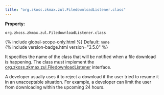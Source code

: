 ```yaml
---
title: "org.zkoss.zkmax.zul.FiledownloadListener.class"
---
```


**Property:**

`org.zkoss.zkmax.zul.FiledownloadListener.class`

{% include global-scope-only.html %}
Default:  `none`  
{% include version-badge.html version="3.5.0" %}

It specifies the name of the class that will be notified when a file
download is happening. The class must implement the
[org.zkoss.zkmax.zul.FiledownloadListener](https://www.zkoss.org/javadoc/latest/zk/org/zkoss/zkmax/zul/FiledownloadListener.html)
interface.

A developer usually uses it to reject a download if the user tried to
resume it in an unacceptable situation. For example, a developer can
limit the user from downloading within the upcoming 24 hours.
